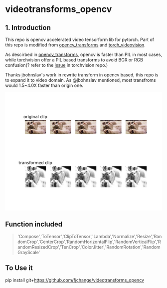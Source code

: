 # videotransforms_opencv
## 1. Introduction
This repo is opencv accelerated video tensorform lib for pytorch. Part of this repo is modified from [opencv_transforms](https://github.com/jbohnslav/opencv_transforms) and [torch_videovision](https://github.com/hassony2/torch_videovision). 

As descirbed in [opencv_transforms](https://github.com/jbohnslav/opencv_transforms), opencv is faster than PIL in most cases, while torchvision offer a PIL based transforms to avoid BGR or RGB confusion(? refer to the [issue](https://github.com/pytorch/vision/pull/34) in torchvision repo.) 

Thanks jbohnslav's work in rewrite transform in opencv based, this repo is to expand it to video domain. As @jbohnslav mentioned, most transfroms would 1.5~4.0X faster than origin one.

![results](data/cat/transforms_result.jpg)

## Function included
>'Compose','ToTensor','ClipToTensor','Lambda','Normalize','Resize','RandomCrop','CenterCrop','RandomHorizontalFlip','RandomVerticalFlip','RandomResizedCrop','TenCrop','ColorJitter','RandomRotation','RandomGrayScale'

## To Use it
pip install git+https://github.com/fjchange/videotransforms_opencv
